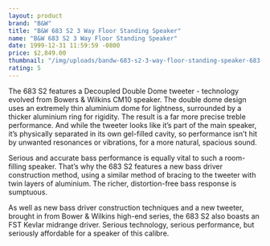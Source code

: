```yaml
---
layout: product
brand: "B&W"
title: "B&W 683 S2 3 Way Floor Standing Speaker"
name: "B&W 683 S2 3 Way Floor Standing Speaker"
date: 1999-12-31 11:59:59 -0800
price: $2,849.00
thumbnail: "/img/uploads/bandw-683-s2-3-way-floor-standing-speaker-683-s2-512px-512px.jpg"
rating: 5
---
```


The 683 S2 features a Decoupled Double Dome tweeter - technology evolved from Bowers & Wilkins CM10 speaker. The double dome design uses an extremely thin aluminium dome for lightness, surrounded by a thicker aluminium ring for rigidity. The result is a far more precise treble performance. And while the tweeter looks like it’s part of the main speaker, it’s physically separated in its own gel-filled cavity, so performance isn’t hit by unwanted resonances or vibrations, for a more natural, spacious sound.

Serious and accurate bass performance is equally vital to such a room-filling speaker. That’s why the 683 S2 features a new bass driver construction method, using a similar method of bracing to the tweeter with twin layers of aluminium. The richer, distortion-free bass response is sumptuous.

As well as new bass driver construction techniques and a new tweeter, brought in from Bower & Wilkins high-end series, the 683 S2 also boasts an FST Kevlar midrange driver. Serious technology, serious performance, but seriously affordable for a speaker of this calibre.
